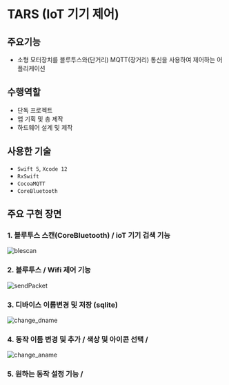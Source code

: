 # TARS (IoT 기기 제어)

## 주요기능

- 소형 모터장치를 블루투스와(단거리) MQTT(장거리) 통신을 사용하여 제어하는 어플리케이션

## 수행역할
- 단독 프로젝트
- 앱 기획 및 총 제작
- 하드웨어 설계 및 제작

## 사용한 기술
- `Swift 5`, `Xcode 12`
- `RxSwift`
- `CocoaMQTT`
- `CoreBluetooth`

## 주요 구현 장면

### 1. 블루투스 스캔(CoreBluetooth) / ioT 기기 검색 기능
![blescan](https://user-images.githubusercontent.com/42457589/132497623-40bbe259-23c9-4a7c-8e85-2cae8aebfa52.gif)
  
### 2. 블루투스  / Wifi 제어 기능
![sendPacket](https://user-images.githubusercontent.com/42457589/132497622-a3af1e94-81d4-4090-8e30-e642fa94a709.gif)
  
### 3. 디바이스 이름변경 및 저장 (sqlite)
![change_dname](https://user-images.githubusercontent.com/42457589/132497612-7337b7d4-b8d2-4dc8-88d3-5b5ceb332306.gif)
  
### 4. 동작 이름 변경 및 추가  / 색상 및 아이콘 선택 / 
![change_aname](https://user-images.githubusercontent.com/42457589/132497626-9e4a1661-9c82-4d9c-9229-4aed6651b401.gif)
  
### 5. 원하는 동작 설정 기능 / 


